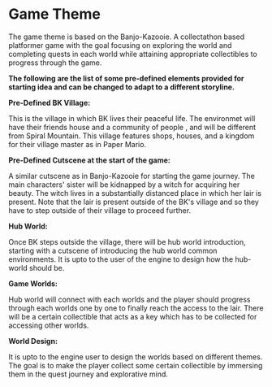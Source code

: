 # Game Theme

The game theme is based on the Banjo-Kazooie. A collectathon based platformer game with the goal focusing on exploring the world and completing quests in each world while attaining appropriate collectibles to progress through the game.

**The following are the list of some pre-defined elements provided for starting idea and can be changed to adapt to a different storyline.**

**Pre-Defined BK Village:**

This is the village in which BK lives their peaceful life. The environmet will have their friends house and a community of people , and will be different from Spiral Mountain. This village features shops, houses, and a kingdom for their village master as in Paper Mario.

**Pre-Defined Cutscene at the start of the game:**

A similar cutscene as in Banjo-Kazooie for starting the game journey. The main characters' sister will be kidnapped by a witch for acquiring her beauty. The witch lives in a substantially distanced place in which her lair is present. Note that the lair is present outside of the BK's village and so they have to step outside of their village to proceed further.

**Hub World:**

Once BK steps outside the village, there will be hub world introduction, starting with a cutscene of introducing the hub world common environments. It is upto to the user of the engine to design how the hub-world should be.

**Game Worlds:**

Hub world will connect with each worlds and the player should progress through each worlds one by one to finally reach the access to the lair. There will be a certain collectible that acts as a key which has to be collected for accessing other worlds.

**World Design:**

It is upto to the engine user to design the worlds based on different themes. The goal is to make the player collect some certain collectible by immersing them in the quest journey and explorative mind.
